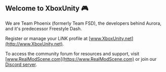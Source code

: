 ## Welcome to XboxUnity :video_game:

We are Team Phoenix (formerly Team FSD), the developers behind Aurora, and it's predecessor Freestyle Dash.

Register or manage your LiNK profile at [www.XboxUnity.net](http://www.XboxUnity.net).

To access the community forum for resources and support, visit [www.RealModScene.com](https://www.RealModScene.com) or join our [Discord server](https://discord.gg/XrPVzCvcUa).

<!--
TODO:
- Add Discord permament invite link
- Add links to changelog and roadmap
- Add links to download latest release of Aurora
- Add donate link
-->
